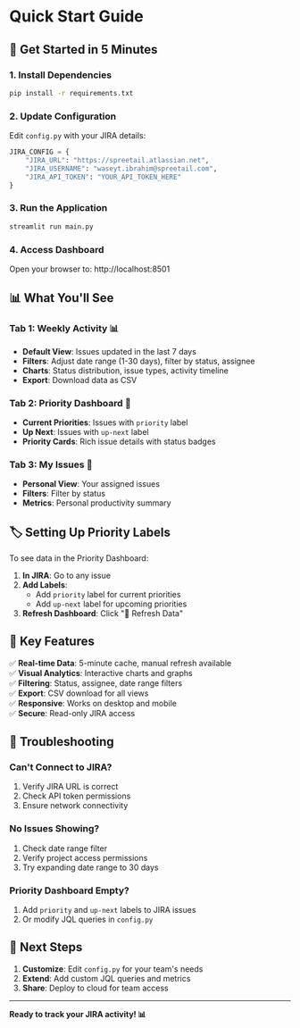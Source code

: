 # Quick Start Guide

## 🚀 Get Started in 5 Minutes

### 1. Install Dependencies
```bash
pip install -r requirements.txt
```

### 2. Update Configuration
Edit `config.py` with your JIRA details:
```python
JIRA_CONFIG = {
    "JIRA_URL": "https://spreetail.atlassian.net",
    "JIRA_USERNAME": "waseyt.ibrahim@spreetail.com", 
    "JIRA_API_TOKEN": "YOUR_API_TOKEN_HERE"
}
```

### 3. Run the Application
```bash
streamlit run main.py
```

### 4. Access Dashboard
Open your browser to: http://localhost:8501

## 📊 What You'll See

### Tab 1: Weekly Activity 📊
- **Default View**: Issues updated in the last 7 days
- **Filters**: Adjust date range (1-30 days), filter by status, assignee
- **Charts**: Status distribution, issue types, activity timeline
- **Export**: Download data as CSV

### Tab 2: Priority Dashboard 🎯
- **Current Priorities**: Issues with `priority` label
- **Up Next**: Issues with `up-next` label
- **Priority Cards**: Rich issue details with status badges

### Tab 3: My Issues 👤
- **Personal View**: Your assigned issues
- **Filters**: Filter by status
- **Metrics**: Personal productivity summary

## 🏷️ Setting Up Priority Labels

To see data in the Priority Dashboard:

1. **In JIRA**: Go to any issue
2. **Add Labels**: 
   - Add `priority` label for current priorities
   - Add `up-next` label for upcoming priorities
3. **Refresh Dashboard**: Click "🔄 Refresh Data"

## 🎨 Key Features

✅ **Real-time Data**: 5-minute cache, manual refresh available  
✅ **Visual Analytics**: Interactive charts and graphs  
✅ **Filtering**: Status, assignee, date range filters  
✅ **Export**: CSV download for all views  
✅ **Responsive**: Works on desktop and mobile  
✅ **Secure**: Read-only JIRA access  

## 🔧 Troubleshooting

### Can't Connect to JIRA?
1. Verify JIRA URL is correct
2. Check API token permissions
3. Ensure network connectivity

### No Issues Showing?
1. Check date range filter
2. Verify project access permissions
3. Try expanding date range to 30 days

### Priority Dashboard Empty?
1. Add `priority` and `up-next` labels to JIRA issues
2. Or modify JQL queries in `config.py`

## 🚀 Next Steps

1. **Customize**: Edit `config.py` for your team's needs
2. **Extend**: Add custom JQL queries and metrics
3. **Share**: Deploy to cloud for team access

---

**Ready to track your JIRA activity! 📊** 